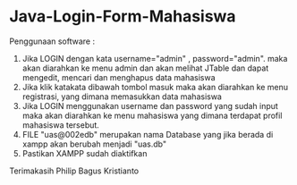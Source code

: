 # Java-Login-Form-Mahasiswa

Penggunaan software : 
1. Jika LOGIN dengan kata username="admin" , password="admin". maka akan diarahkan ke menu admin dan akan melihat JTable dan dapat mengedit, mencari dan menghapus data mahasiswa
2. Jika klik katakata dibawah tombol masuk maka akan diarahkan ke menu registrasi, yang dimana memasukkan data mahasiswa
3. Jika LOGIN menggunakan username dan password yang sudah input maka akan diarahkan ke menu mahasiswa yang dimana terdapat profil mahasiswa tersebut.
4. FILE "uas@002edb" merupakan nama Database yang jika berada di xampp akan berubah menjadi "uas.db"
5. Pastikan XAMPP sudah diaktifkan

Terimakasih
Philip Bagus Kristianto
